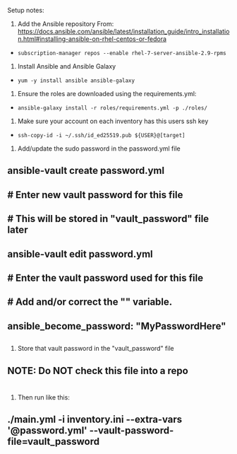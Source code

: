 Setup notes:

1. Add the Ansible repository
From: https://docs.ansible.com/ansible/latest/installation_guide/intro_installation.html#installing-ansible-on-rhel-centos-or-fedora
* `subscription-manager repos --enable rhel-7-server-ansible-2.9-rpms`
1. Install Ansible and Ansible Galaxy
* `yum -y install ansible ansible-galaxy`
1. Ensure the roles are downloaded using the requirements.yml:
* `ansible-galaxy install -r roles/requirements.yml -p ./roles/`
1. Make sure your account on each inventory has this users ssh key
* `ssh-copy-id -i ~/.ssh/id_ed25519.pub ${USER}@[target]`
1. Add/update the sudo password in the password.yml file
##   ansible-vault create password.yml
##   # Enter new vault password for this file
##   # This will be stored in "vault_password" file later
##   ansible-vault edit password.yml
##   # Enter the vault password used for this file
##   # Add and/or correct the "" variable.
##   ansible_become_password: "MyPasswordHere"
##
1. Store that vault password in the "vault_password" file
##   NOTE: Do NOT check this file into a repo
#
1. Then run like this:
##   ./main.yml -i inventory.ini --extra-vars '@password.yml' --vault-password-file=vault_password
